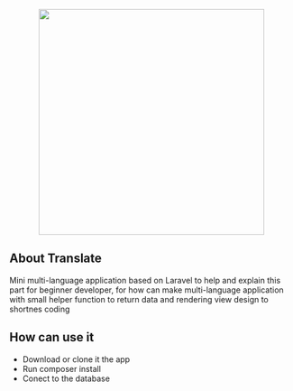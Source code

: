 <p align="center"><img src="https://res.cloudinary.com/dtfbvvkyp/image/upload/v1566331377/laravel-logolockup-cmyk-red.svg" width="400"></p>


## About Translate

Mini multi-language application based on Laravel to help and explain this part for beginner developer, for how can make multi-language application with small helper function to return data and rendering view design to shortnes coding 


## How can use it

<ul>
	<li>Download or clone it the app</li>
	<li>Run composer install</li>
	<li>Conect to the database</li>
</ul>
 